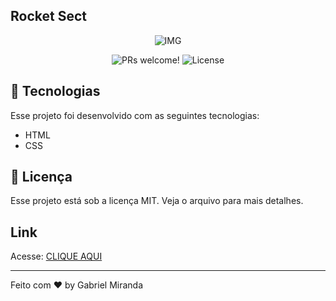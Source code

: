 ## Rocket Sect

<p align="center">
    <img src = "https://user-images.githubusercontent.com/57048555/164269085-d282caac-2b6d-4191-bb9f-4a61d7f5c09a.png" alt="IMG">
</p>



<p align="center">
 <img src="https://img.shields.io/static/v1?label=PRs&message=welcome&color=49AA26&labelColor=000000" alt="PRs welcome!" />

  <img alt="License" src="https://img.shields.io/static/v1?label=license&message=MIT&color=49AA26&labelColor=000000">
</p>



## 🚀 Tecnologias
Esse projeto foi desenvolvido com as seguintes tecnologias:

- HTML
- CSS


## :memo: Licença

Esse projeto está sob a licença MIT. Veja o arquivo para mais detalhes.

## Link
Acesse: <a href="https://strkalec.github.io/Rocket-Sect/" target="_blank">CLIQUE AQUI</a>

---
Feito com ♥ by Gabriel Miranda